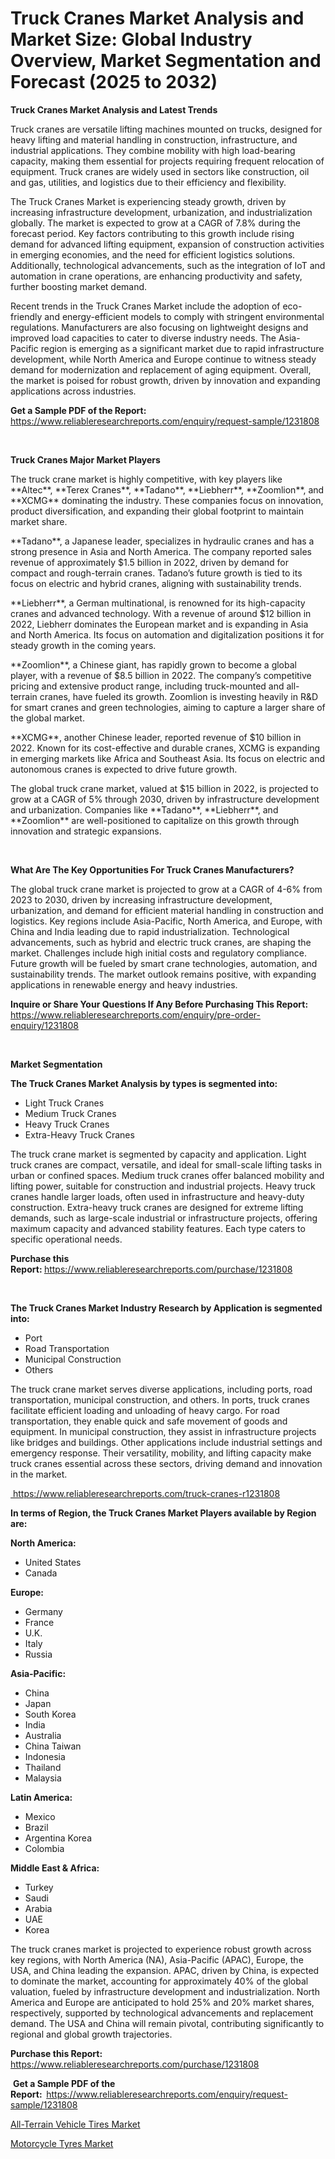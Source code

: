 <p><h1>Truck Cranes Market Analysis and Market Size: Global Industry Overview, Market Segmentation and Forecast (2025 to 2032)</h1></p><p><strong>Truck Cranes Market Analysis and Latest Trends</strong></p>
<p><p>Truck cranes are versatile lifting machines mounted on trucks, designed for heavy lifting and material handling in construction, infrastructure, and industrial applications. They combine mobility with high load-bearing capacity, making them essential for projects requiring frequent relocation of equipment. Truck cranes are widely used in sectors like construction, oil and gas, utilities, and logistics due to their efficiency and flexibility.</p><p>The Truck Cranes Market is experiencing steady growth, driven by increasing infrastructure development, urbanization, and industrialization globally. The market is expected to grow at a CAGR of 7.8% during the forecast period. Key factors contributing to this growth include rising demand for advanced lifting equipment, expansion of construction activities in emerging economies, and the need for efficient logistics solutions. Additionally, technological advancements, such as the integration of IoT and automation in crane operations, are enhancing productivity and safety, further boosting market demand.</p><p>Recent trends in the Truck Cranes Market include the adoption of eco-friendly and energy-efficient models to comply with stringent environmental regulations. Manufacturers are also focusing on lightweight designs and improved load capacities to cater to diverse industry needs. The Asia-Pacific region is emerging as a significant market due to rapid infrastructure development, while North America and Europe continue to witness steady demand for modernization and replacement of aging equipment. Overall, the market is poised for robust growth, driven by innovation and expanding applications across industries.</p></p>
<p><strong>Get a Sample PDF of the Report:&nbsp;</strong> <a href="https://www.reliableresearchreports.com/enquiry/request-sample/1231808?utm_campaign=41&utm_medium=2&utm_source=Github&utm_content=ia&utm_term=22012025&utm_id=truck-cranes">https://www.reliableresearchreports.com/enquiry/request-sample/1231808</a></p>
<p>&nbsp;</p>
<p><strong>Truck Cranes Major Market Players</strong></p>
<p><p>The truck crane market is highly competitive, with key players like **Altec**, **Terex Cranes**, **Tadano**, **Liebherr**, **Zoomlion**, and **XCMG** dominating the industry. These companies focus on innovation, product diversification, and expanding their global footprint to maintain market share.</p><p>**Tadano**, a Japanese leader, specializes in hydraulic cranes and has a strong presence in Asia and North America. The company reported sales revenue of approximately $1.5 billion in 2022, driven by demand for compact and rough-terrain cranes. Tadano’s future growth is tied to its focus on electric and hybrid cranes, aligning with sustainability trends.</p><p>**Liebherr**, a German multinational, is renowned for its high-capacity cranes and advanced technology. With a revenue of around $12 billion in 2022, Liebherr dominates the European market and is expanding in Asia and North America. Its focus on automation and digitalization positions it for steady growth in the coming years.</p><p>**Zoomlion**, a Chinese giant, has rapidly grown to become a global player, with a revenue of $8.5 billion in 2022. The company’s competitive pricing and extensive product range, including truck-mounted and all-terrain cranes, have fueled its growth. Zoomlion is investing heavily in R&D for smart cranes and green technologies, aiming to capture a larger share of the global market.</p><p>**XCMG**, another Chinese leader, reported revenue of $10 billion in 2022. Known for its cost-effective and durable cranes, XCMG is expanding in emerging markets like Africa and Southeast Asia. Its focus on electric and autonomous cranes is expected to drive future growth.</p><p>The global truck crane market, valued at $15 billion in 2022, is projected to grow at a CAGR of 5% through 2030, driven by infrastructure development and urbanization. Companies like **Tadano**, **Liebherr**, and **Zoomlion** are well-positioned to capitalize on this growth through innovation and strategic expansions.</p></p>
<p>&nbsp;</p>
<p><strong>What Are The Key Opportunities For Truck Cranes Manufacturers?</strong></p>
<p><p>The global truck crane market is projected to grow at a CAGR of 4-6% from 2023 to 2030, driven by increasing infrastructure development, urbanization, and demand for efficient material handling in construction and logistics. Key regions include Asia-Pacific, North America, and Europe, with China and India leading due to rapid industrialization. Technological advancements, such as hybrid and electric truck cranes, are shaping the market. Challenges include high initial costs and regulatory compliance. Future growth will be fueled by smart crane technologies, automation, and sustainability trends. The market outlook remains positive, with expanding applications in renewable energy and heavy industries.</p></p>
<p><strong>Inquire or Share Your Questions If Any Before Purchasing This Report:</strong> <a href="https://www.reliableresearchreports.com/enquiry/pre-order-enquiry/1231808?utm_campaign=41&utm_medium=2&utm_source=Github&utm_content=ia&utm_term=22012025&utm_id=truck-cranes">https://www.reliableresearchreports.com/enquiry/pre-order-enquiry/1231808</a></p>
<p>&nbsp;</p>
<p><strong>Market Segmentation</strong></p>
<p><strong>The Truck Cranes Market Analysis by types is segmented into:</strong></p>
<p><ul><li>Light Truck Cranes</li><li>Medium Truck Cranes</li><li>Heavy Truck Cranes</li><li>Extra-Heavy Truck Cranes</li></ul></p>
<p><p>The truck crane market is segmented by capacity and application. Light truck cranes are compact, versatile, and ideal for small-scale lifting tasks in urban or confined spaces. Medium truck cranes offer balanced mobility and lifting power, suitable for construction and industrial projects. Heavy truck cranes handle larger loads, often used in infrastructure and heavy-duty construction. Extra-heavy truck cranes are designed for extreme lifting demands, such as large-scale industrial or infrastructure projects, offering maximum capacity and advanced stability features. Each type caters to specific operational needs.</p></p>
<p><strong>Purchase this Report:&nbsp;</strong><a href="https://www.reliableresearchreports.com/purchase/1231808?utm_campaign=41&utm_medium=2&utm_source=Github&utm_content=ia&utm_term=22012025&utm_id=truck-cranes">https://www.reliableresearchreports.com/purchase/1231808</a></p>
<p>&nbsp;</p>
<p><strong>The Truck Cranes Market Industry Research by Application is segmented into:</strong></p>
<p><ul><li>Port</li><li>Road Transportation</li><li>Municipal Construction</li><li>Others</li></ul></p>
<p><p>The truck crane market serves diverse applications, including ports, road transportation, municipal construction, and others. In ports, truck cranes facilitate efficient loading and unloading of heavy cargo. For road transportation, they enable quick and safe movement of goods and equipment. In municipal construction, they assist in infrastructure projects like bridges and buildings. Other applications include industrial settings and emergency response. Their versatility, mobility, and lifting capacity make truck cranes essential across these sectors, driving demand and innovation in the market.</p></p>
<p><a href="https://www.reliableresearchreports.com/truck-cranes-r1231808?utm_campaign=41&utm_medium=2&utm_source=Github&utm_content=ia&utm_term=22012025&utm_id=truck-cranes">&nbsp;https://www.reliableresearchreports.com/truck-cranes-r1231808</a></p>
<p><strong>In terms of Region, the Truck Cranes Market Players available by Region are:</strong></p>
<p>
    <p> <strong> North America: </strong>
        <ul>
            <li>United States</li>
            <li>Canada</li>
        </ul>
        </p> 
    <p> <strong> Europe: </strong>
        <ul>
            <li>Germany</li>
            <li>France</li>
            <li>U.K.</li>
            <li>Italy</li>
            <li>Russia</li>
        </ul>
        </p> 
    <p> <strong> Asia-Pacific: </strong>
        <ul>
            <li>China</li>
            <li>Japan</li>
            <li>South Korea</li>
            <li>India</li>
            <li>Australia</li>
            <li>China Taiwan</li>
            <li>Indonesia</li>
            <li>Thailand</li>
            <li>Malaysia</li>
        </ul>
        </p> 
    <p> <strong> Latin America: </strong>
        <ul>
            <li>Mexico</li>
            <li>Brazil</li>
            <li>Argentina Korea</li>
            <li>Colombia</li>
        </ul>
        </p> 
    <p> <strong> Middle East & Africa: </strong>
        <ul>
            <li>Turkey</li>
            <li>Saudi</li>
            <li>Arabia</li>
            <li>UAE</li>
            <li>Korea</li>
        </ul>
    </p>
    </p>
<p><p>The truck cranes market is projected to experience robust growth across key regions, with North America (NA), Asia-Pacific (APAC), Europe, the USA, and China leading the expansion. APAC, driven by China, is expected to dominate the market, accounting for approximately 40% of the global valuation, fueled by infrastructure development and industrialization. North America and Europe are anticipated to hold 25% and 20% market shares, respectively, supported by technological advancements and replacement demand. The USA and China will remain pivotal, contributing significantly to regional and global growth trajectories.</p></p>
<p><strong>Purchase this Report: </strong><a href="https://www.reliableresearchreports.com/purchase/1231808?utm_campaign=41&utm_medium=2&utm_source=Github&utm_content=ia&utm_term=22012025&utm_id=truck-cranes">https://www.reliableresearchreports.com/purchase/1231808</a></p>
<p>&nbsp;<strong>Get a Sample PDF of the Report:&nbsp;&nbsp;</strong><a href="https://www.reliableresearchreports.com/enquiry/request-sample/1231808?utm_campaign=41&utm_medium=2&utm_source=Github&utm_content=ia&utm_term=22012025&utm_id=truck-cranes">https://www.reliableresearchreports.com/enquiry/request-sample/1231808</a></p>
<p><strong></strong></p>
<p><p><a href="https://github.com/musickyung75/Market-Research-Report-List-1/blob/main/all-terrain-vehicle-tires-market.md?utm_campaign=41&utm_medium=2&utm_source=Github&utm_content=ia&utm_term=22012025&utm_id=truck-cranes">All-Terrain Vehicle Tires Market</a></p><p><a href="https://github.com/nicoletavirag/Market-Research-Report-List-5/blob/main/motorcycle-tyres-market.md?utm_campaign=41&utm_medium=2&utm_source=Github&utm_content=ia&utm_term=22012025&utm_id=truck-cranes">Motorcycle Tyres Market</a></p></p>